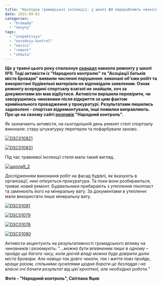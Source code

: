 ```yaml
---
title: "Наслідки громадської інспекції: у школі №9 переробляють неякісний ремонт - ФОТО"
date: 2015-09-01
categories: 
  - "hromada"
  - "novyny"
tags: 
  - "inspektsiya"
  - "narodniy-kontrol"
  - "novini"
  - "remont"
  - "shkola"
---
```


**Ще у травні цього року спалахнув [скандал](https://mpz.brovary.org/koshti-vitracheno-akt-pidpisano-a-roboti-ne-vikonano-osobliviy-remont-u-shkoli-9/) навколо ремонту у школі №9. Тоді активісти із "Народного контролю" та "Асоціації батьків міста Бровари" виявили численні порушення: виконані об'єми робіт та використані будівельні матеріали не відповідали заявленим. Ознак ремонту всередині спортзалу взагалі не знайшли, хоч за документами він мав відбутися. Активісти вирішили перевірити, чи заворушились чиновники після відкриття за цим фактом кримінального провадження у прокуратурі. Результатами лишились задоволені - спортзал відремонтували, інші помилки виправляють. Про це на своєму сайті [розповів](http://nk.mybrovary.com/i-znov-remont-u-shkoli-9-abo-voni-faktichno-viznali-svoyu-provinu/) "Народний контроль".**

Як зазначають активісти, на сьогоднішній день ремонт стелі спортзалу виконали: стару штукатурку перетерли та пофарбували заново.

[![DSC010821](https://mpz.brovary.org/wp-content/uploads/2015/09/DSC010821.jpg)](https://mpz.brovary.org/wp-content/uploads/2015/09/DSC010821.jpg)

[![DSC010831](https://mpz.brovary.org/wp-content/uploads/2015/09/DSC010831.jpg)](https://mpz.brovary.org/wp-content/uploads/2015/09/DSC010831.jpg)

Під час травневої інспекції стеля мала такий вигляд.

[![школа9_2](https://mpz.brovary.org/wp-content/uploads/2015/05/shkola9_2.jpg)](https://mpz.brovary.org/wp-content/uploads/2015/05/shkola9_2.jpg)

Дослідженням виконання робіт на фасад будівлі, як вказують в організації, нині опікується прокуратура. Та поки вони розбираються, триває новий ремонт. Будівельники прибирають з утеплення пінопласт та замінюють його на мінеральну вату. За документами в утепленні мали використати лише мінеральну вату.

[![DSC01081](https://mpz.brovary.org/wp-content/uploads/2015/09/DSC01081.jpg)](https://mpz.brovary.org/wp-content/uploads/2015/09/DSC01081.jpg)

[![DSC01079](https://mpz.brovary.org/wp-content/uploads/2015/09/DSC01079.jpg)](https://mpz.brovary.org/wp-content/uploads/2015/09/DSC01079.jpg)

[![DSC01078](https://mpz.brovary.org/wp-content/uploads/2015/09/DSC01078.jpg)](https://mpz.brovary.org/wp-content/uploads/2015/09/DSC01078.jpg)

[![DSC01080](https://mpz.brovary.org/wp-content/uploads/2015/09/DSC01080.jpg)](https://mpz.brovary.org/wp-content/uploads/2015/09/DSC01080.jpg)

Активісти акцентують на результативності громадського впливу на чиновників і резюмують: "_...можна бути впевненим лише в одному – пройде ще багато часу, коли діючій владі можна буде довірити долю міста Бровари. Але навіщо так довго чекати, так і життя повз пройде, краще разом, спільними зусиллями щодня бороти це безладдя і на власні очі бачити результат від цієї кропіткої, але необхідної роботи._"

**Фото - "Народний контроль", Світлана Яцив**
